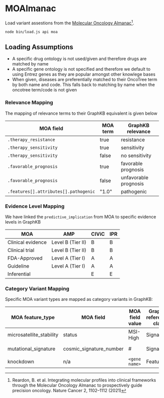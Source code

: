 # MOAlmanac

Load variant assestions from the [Molecular Oncology Almanac](https://moalmanac.org)[^1].

```bash
node bin/load.js api moa
```

## Loading Assumptions

- A specific drug ontology is not used/given and therefore drugs are matched by name
- A specific gene ontology is not specified and therefore we default to using Entrez genes as they are popular amongst other knowlege bases
- When given, diseases are preferentially matched to their OncoTree term by both name and code. This falls back to matching by name when the oncotree term/code is not given

### Relevance Mapping

The mapping of relevance terms to their GraphKB equivalent is given below

| MOA field                             | MOA term | GraphKB relevance     |
| ------------------------------------- | -------- | --------------------- |
| `.therapy_resistance`                 | true     | resistance            |
| `.therapy_sensitivity`                | true     | sensitivity           |
| `.therapy_sensitivity`                | false    | no sensitivity        |
| `.favorable_prognosis`                | true     | favorable prognosis   |
| `.favorable_prognosis`                | false    | unfavorable prognosis |
| `.features[].attributes[].pathogenic` | "1.0"    | pathogenic            |

### Evidence Level Mapping

We have linked the `predictive_implication` from MOA to specific evidence levels in GraphKB

| MOA               | AMP               | CIViC | IPR |
| ----------------- | ----------------- | ----- | --- |
| Clinical evidence | Level B (Tier II) | B     | B   |
| Clinical trial    | Level B (Tier II) | B     | B   |
| FDA-Approved      | Level A (Tier I)  | A     | A   |
| Guideline         | Level A (Tier I)  | A     | A   |
| Inferential       |                   | E     | E   |

### Category Variant Mapping

Specific MOA variant types are mapped as category variants in GraphKB:

| MOA feature_type         | MOA field               | MOA field value | GraphKB reference1 class | GraphKB reference1         | GraphKB type      |
| ------------------------ | ----------------------- | --------------- | ------------------------ | -------------------------- | ----------------- |
| microsatellite_stability | status                  | MSI-High        | Signature                | microsatellite instability | high signature    |
| mutational_signature     | cosmic_signature_number | #               | Signature                | SBS#                       | signature present |
| knockdown                | n/a                     | `<gene name>`   | Feature                  | `<gene name>`              | knockdown         |

[^1]: Reardon, B. et al. Integrating molecular profiles into clinical frameworks through the Molecular Oncology Almanac to prospectively guide precision oncology. Nature Cancer 2, 1102–1112 (2021)
